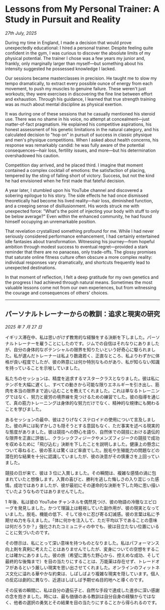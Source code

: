 # Lessons from My Personal Trainer: A Study in Pursuit and Reality

_27th July, 2025_

During my time in England, I made a decision that would prove unexpectedly educational: I hired a personal trainer. Despite feeling quite confident in the gym, I was curious to discover the absolute limits of my physical potential. The trainer I chose was a few years my junior and, frankly, only marginally larger than myself—but something about his intensity suggested he possessed knowledge I lacked.

Our sessions became masterclasses in precision. He taught me to slow my tempo dramatically, to extract every possible ounce of energy from each movement, to push my muscles to genuine failure. These weren't just workouts; they were exercises in discovering the fine line between effort and exhaustion. Through his guidance, I learned that true strength training was as much about mental discipline as physical exertion.

It was during one of these sessions that he casually mentioned his steroid use. There was no shame in his voice, no attempt at concealment—just matter-of-fact pragmatism. He explained his competitive aspirations, his honest assessment of his genetic limitations in the natural category, and his calculated decision to "hop on" in pursuit of success in classic physique and men's physique competitions. When I asked about health concerns, his response was remarkably candid: he was fully aware of the potential consequences—hair loss, fertility issues, and more—but his determination overshadowed his caution.

Competition day arrived, and he placed third. I imagine that moment contained a complex cocktail of emotions: the satisfaction of placing, tempered by the sting of falling short of victory. Success, but not the kind he had envisioned when he first made that fateful decision.

A year later, I stumbled upon his YouTube channel and discovered a sobering epilogue to his story. The side effects he had once dismissed theoretically had become his lived reality—hair loss, diminished function, and a creeping sense of disillusionment. His words struck me with unexpected force: "What's the point of injecting your body with stuff to only be below average?" Even within the enhanced community, he had found himself occupying an unremarkable position.

That revelation crystallized something profound for me. While I had never seriously considered performance enhancement, I had certainly entertained idle fantasies about transformation. Witnessing his journey—from hopeful ambition through modest success to eventual regret—provided a stark reminder that there are no panaceas, only trade-offs. The glossy promises that saturate online fitness culture often obscure a more complex reality: individual responses vary dramatically, and shortcuts frequently lead to unexpected destinations.

In that moment of reflection, I felt a deep gratitude for my own genetics and the progress I had achieved through natural means. Sometimes the most valuable lessons come not from our own experiences, but from witnessing the courage and consequences of others' choices.

---

## パーソナルトレーナーからの教訓：追求と現実の研究

_2025 年 7 月 27 日_

イギリス滞在中、私は思いがけず教育的な経験をする決断を下しました。パーソナルトレーナーを雇うことにしたのです。ジムでの自信はそれなりにありましたが、自分の身体的なポテンシャルの限界を知りたいという好奇心に駆られました。私が選んだトレーナーは私より数歳若く、正直なところ、私よりわずかに体格が良い程度でしたが、彼の熱意には何か特別なものがあり、私が知らない知識を持っていることを示唆していました。

私たちのセッションは、精度を追求するマスタークラスとなりました。彼は私にテンポを大幅に遅くし、すべての動きから可能な限りエネルギーを引き出し、筋肉を本当の限界まで追い込むことを教えてくれました。これは単なるトレーニングではなく、努力と疲労の境界線を見つけるための練習でした。彼の指導を通じて、真の筋力トレーニングは身体的な努力だけでなく、精神的な規律にも関わることを学びました。

あるセッションの最中、彼はさりげなくステロイドの使用について言及しました。彼の声には恥ずかしさも隠そうとする意図もなく、ただ事実を述べる現実的な態度がありました。彼は競技への野心を語り、自然体での競技における遺伝的な限界を正直に評価し、クラシックフィジークやメンズフィジークの競技で成功を収めるために「飛び込む」決断を下したことを説明しました。健康上の懸念について尋ねると、彼の答えは驚くほど率直でした。脱毛や生殖能力の問題などの潜在的な結果を十分に認識していましたが、彼の決意がその慎重さを上回っていました。

競技の日が来て、彼は 3 位に入賞しました。その瞬間は、複雑な感情の渦に包まれていたと想像します。入賞の喜びと、勝利を逃した悔しさの入り混じった感情。成功ではありましたが、彼が最初にその運命的な決断を下した時に思い描いていたようなものではありませんでした。

1 年後、私は彼の YouTube チャンネルを偶然見つけ、彼の物語の冷徹なエピローグを発見しました。かつて理論上は軽視していた副作用が、彼の現実となっていました。脱毛、機能の低下、そして徐々に忍び寄る幻滅感。彼の言葉は私に予期せぬ力を与えました。「体に何かを注入して、ただ平均以下であることの意味は何だろうか？」強化されたコミュニティの中でも、彼は目立たない位置にいることに気づいたのです。

その啓示は、私にとって深い意味を持つものとなりました。私はパフォーマンス向上剤を真剣に考えたことはありませんでしたが、変身についての空想をすることは確かにありました。彼の旅（希望に満ちた野心から、控えめな成功、そして最終的な後悔まで）を目の当たりにすることは、万能薬は存在せず、トレードオフがあるという厳しい現実を思い出させてくれました。オンラインのフィットネス文化に溢れる華やかな約束は、しばしばより複雑な現実を隠しています。個人の反応は劇的に異なり、近道はしばしば予期せぬ目的地へと導くのです。

その反省の瞬間に、私は自分の遺伝子と、自然な手段で達成した進歩に深い感謝の念を抱きました。時には、最も価値のある教訓は自分自身の経験からではなく、他者の選択の勇気とその結果を目の当たりにすることから得られるのです。
